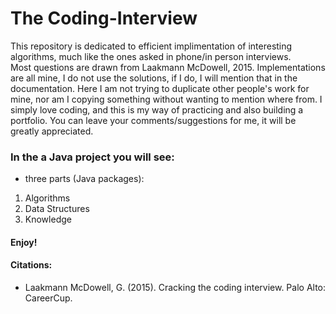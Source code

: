 # The Coding-Interview
  This repository is dedicated to efficient implimentation of interesting algorithms, much like the ones asked in phone/in person interviews. </br> Most questions are drawn from Laakmann McDowell, 2015. Implementations are all mine, I do not use the solutions, if I do, I will mention that in the documentation. Here I am not trying to duplicate other people's work for mine, nor am I copying something without wanting to mention where from. I simply love coding, and this is my way of practicing and also building a portfolio. You can leave your comments/suggestions for me, it will be greatly appreciated.
### In the a Java project you will see:
  * three parts (Java packages):
   1. Algorithms
   2. Data Structures
   3. Knowledge
  
#### Enjoy!

#### Citations:
- Laakmann McDowell, G. (2015). Cracking the coding interview. Palo Alto: CareerCup.
